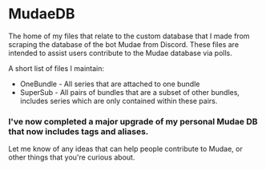 # MudaeDB
The home of my files that relate to the custom database that I made from scraping the database of the bot Mudae from Discord. These files are intended to assist users contribute to the Mudae database via polls.

A short list of files I maintain:
- OneBundle - All series that are attached to one bundle
- SuperSub - All pairs of bundles that are a subset of other bundles, includes series which are only contained within these pairs.

### I've now completed a major upgrade of my personal Mudae DB that now includes tags and aliases.

Let me know of any ideas that can help people contribute to Mudae, or other things that you're curious about.

